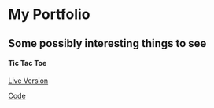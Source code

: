 # My Portfolio

## Some possibly interesting things to see

#### Tic Tac Toe
[Live Version](https://www.aaronccwong.com/tic-tac-toe)

[Code](https://github.com/AaronCCWong/portfolio/tree/master/src/util/tictactoe)
